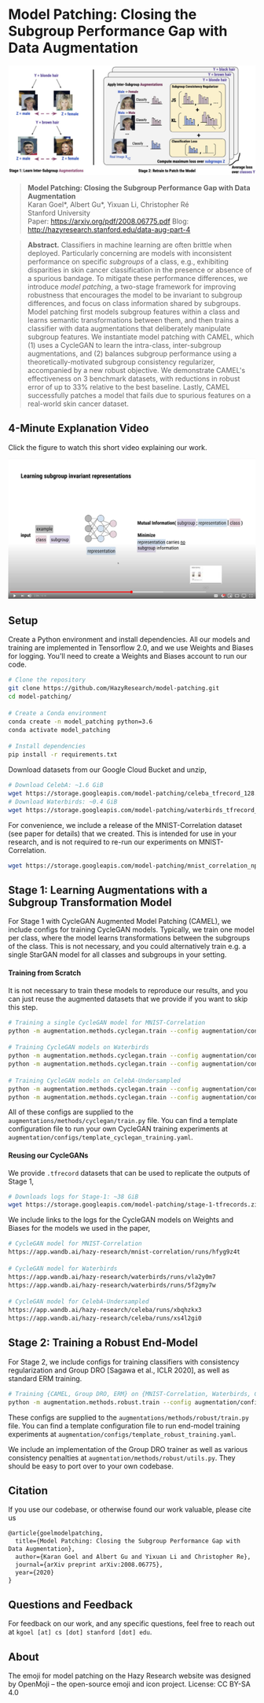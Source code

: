# Model Patching: Closing the Subgroup Performance Gap with Data Augmentation
![Model patching pipeline](assets/model_patching.jpg "Model patching pipeline")
> **Model Patching: Closing the Subgroup Performance Gap with Data Augmentation**\
> Karan Goel*, Albert Gu*, Yixuan Li, Christopher Ré\
> Stanford University\
> Paper: https://arxiv.org/pdf/2008.06775.pdf
> Blog: http://hazyresearch.stanford.edu/data-aug-part-4



> **Abstract.** Classifiers in machine learning are often brittle when deployed. 
Particularly concerning are models with inconsistent performance on specific _subgroups_ of a class, 
e.g., exhibiting disparities in skin cancer classification in the presence or absence of a spurious bandage.
To mitigate these performance differences, 
we introduce _model patching_, 
a two-stage framework for improving robustness that encourages the model to be invariant to subgroup differences, and focus on class information shared by subgroups.
Model patching
first models subgroup features within a class and learns semantic transformations between them,
and then trains a classifier with data augmentations that deliberately manipulate subgroup features.
We instantiate model patching with CAMEL, which (1) uses a CycleGAN to learn the intra-class, inter-subgroup augmentations, and (2) balances subgroup performance using a theoretically-motivated subgroup consistency regularizer, accompanied by a new robust objective.
We demonstrate CAMEL's effectiveness on 3 benchmark datasets, with reductions in robust error of up to 33\% relative to the best baseline. Lastly, CAMEL successfully patches a model that fails due to spurious features on a real-world skin cancer dataset. 


## 4-Minute Explanation Video
Click the figure to watch this short video explaining our work.

[![IMAGE ALT TEXT HERE](assets/model_patching_youtube.png)](https://www.youtube.com/watch?v=IqRh-SVNl-c)

## Setup

Create a Python environment and install dependencies. All our models and training are implemented in Tensorflow 2.0, and we use Weights and Biases for logging. You'll need to create a Weights and Biases account to run our code.
```bash
# Clone the repository
git clone https://github.com/HazyResearch/model-patching.git
cd model-patching/

# Create a Conda environment
conda create -n model_patching python=3.6
conda activate model_patching

# Install dependencies
pip install -r requirements.txt
```


Download datasets from our Google Cloud Bucket and unzip,
```bash
# Download CelebA: ~1.6 GiB
wget https://storage.googleapis.com/model-patching/celeba_tfrecord_128.zip
# Download Waterbirds: ~0.4 GiB
wget https://storage.googleapis.com/model-patching/waterbirds_tfrecord_224.zip
```

For convenience, we include a release of the MNIST-Correlation dataset (see paper for details) that we created. This is intended for use in your research, and is not required to re-run our experiments on MNIST-Correlation.
```bash
wget https://storage.googleapis.com/model-patching/mnist_correlation_npy.zip
```


## Stage 1: Learning Augmentations with a Subgroup Transformation Model

For Stage 1 with CycleGAN Augmented Model Patching (CAMEL), we include configs for training CycleGAN models. Typically, we train one model per class, where the model learns transformations between the subgroups of the class. This is not necessary, and you could alternatively train e.g. a single StarGAN model for all classes and subgroups in your setting.  

#### Training from Scratch
It is not necessary to train these models to reproduce our results, and you can just reuse the augmented datasets that we provide if you want to skip this step.
```bash
# Training a single CycleGAN model for MNIST-Correlation
python -m augmentation.methods.cyclegan.train --config augmentation/configs/stage-1/mnist-correlation/config.yaml

# Training CycleGAN models on Waterbirds
python -m augmentation.methods.cyclegan.train --config augmentation/configs/stage-1/waterbirds/config-1.yaml
python -m augmentation.methods.cyclegan.train --config augmentation/configs/stage-1/waterbirds/config-2.yaml

# Training CycleGAN models on CelebA-Undersampled
python -m augmentation.methods.cyclegan.train --config augmentation/configs/stage-1/celeba/config-1.yaml
python -m augmentation.methods.cyclegan.train --config augmentation/configs/stage-1/celeba/config-2.yaml
```

All of these configs are supplied to the `augmentations/methods/cyclegan/train.py` file. You can find a template configuration file to run your own CycleGAN training experiments at `augmentation/configs/template_cyclegan_training.yaml`.

#### Reusing our CycleGANs
We provide `.tfrecord` datasets that can be used to replicate the outputs of Stage 1,
```bash
# Downloads logs for Stage-1: ~38 GiB
wget https://storage.googleapis.com/model-patching/stage-1-tfrecords.zip
```

We include links to the logs for the CycleGAN models on Weights and Biases for the models we used in the paper,
```bash
# CycleGAN model for MNIST-Correlation
https://app.wandb.ai/hazy-research/mnist-correlation/runs/hfyg9z4t

# CycleGAN model for Waterbirds
https://app.wandb.ai/hazy-research/waterbirds/runs/vla2y0m7
https://app.wandb.ai/hazy-research/waterbirds/runs/5f2gmy7w

# CycleGAN model for CelebA-Undersampled
https://app.wandb.ai/hazy-research/celeba/runs/xbqhzkx3
https://app.wandb.ai/hazy-research/celeba/runs/xs4l2gi0
```


## Stage 2: Training a Robust End-Model

For Stage 2, we include configs for training classifiers with consistency regularization and Group DRO [Sagawa et al., ICLR 2020], as well as standard ERM training. 

```bash
# Training {CAMEL, Group DRO, ERM} on {MNIST-Correlation, Waterbirds, CelebA-Undersampled}
python -m augmentation.methods.robust.train --config augmentation/configs/stage-2/{mnist-correlation,waterbirds,celeba}/{camel,gdro,erm}/config.yaml
```

These configs are supplied to the `augmentations/methods/robust/train.py` file. You can find a template configuration file to run end-model training experiments at `augmentation/configs/template_robust_training.yaml`.

We include an implementation of the Group DRO trainer as well as various consistency penalties at `augmentation/methods/robust/utils.py`. They should be easy to port over to your own codebase.

## Citation
If you use our codebase, or otherwise found our work valuable, please cite us
```
@article{goelmodelpatching,
  title={Model Patching: Closing the Subgroup Performance Gap with Data Augmentation},
  author={Karan Goel and Albert Gu and Yixuan Li and Christopher Re},
  journal={arXiv preprint arXiv:2008.06775},
  year={2020}
}
```

## Questions and Feedback
For feedback on our work, and any specific questions, feel free to reach out at `kgoel [at] cs [dot] stanford [dot] edu`.


## About
The emoji for model patching on the Hazy Research website was designed by OpenMoji – the open-source emoji and icon project. License: CC BY-SA 4.0
